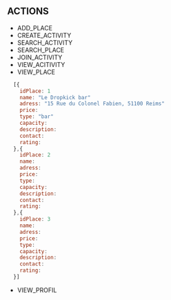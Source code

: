 ## ACTIONS

- ADD_PLACE
- CREATE_ACTIVITY
- SEARCH_ACTIVITY
- SEARCH_PLACE
- JOIN_ACTIVITY
- VIEW_ACITIVITY
- VIEW_PLACE

```javascript
  [{
    idPlace: 1
    name: "Le Dropkick bar"
    adress: "15 Rue du Colonel Fabien, 51100 Reims"
    price:
    type: "bar"
    capacity:
    description:
    contact:
    rating:
  },{
    idPlace: 2
    name:
    adress:
    price:
    type:
    capacity:
    description:
    contact:
    rating:
  },{
    idPlace: 3
    name:
    adress:
    price:
    type:
    capacity:
    description:
    contact:
    rating:
  }]
```

- VIEW_PROFIL
